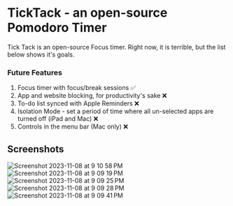 # TickTack - an open-source Pomodoro Timer

Tick Tack is an open-source Focus timer. Right now, it is terrible, but the list below shows it's goals.

### Future Features

1. Focus timer with focus/break sessions ✅
2. App and website blocking, for productivity's sake ❌
3. To-do list synced with Apple Reminders ❌
4. Isolation Mode - set a period of time where all un-selected apps are turned off (iPad and Mac) ❌
5. Controls in the menu bar (Mac only) ❌

## Screenshots


![Screenshot 2023-11-08 at 9 10 58 PM](https://github.com/pedrodsac/TickTack/assets/59292481/bbf479fe-218f-4b1c-bb7a-ddf43d77e5bc)
![Screenshot 2023-11-08 at 9 09 19 PM](https://github.com/pedrodsac/TickTack/assets/59292481/545a5a57-c109-4497-9339-769dde50e455)
![Screenshot 2023-11-08 at 9 09 25 PM](https://github.com/pedrodsac/TickTack/assets/59292481/c8bca516-79be-4ef2-b79a-84631daaf892)
![Screenshot 2023-11-08 at 9 09 28 PM](https://github.com/pedrodsac/TickTack/assets/59292481/75dbf689-6ae3-42cd-b9a3-8a3a96d04544)
![Screenshot 2023-11-08 at 9 09 41 PM](https://github.com/pedrodsac/TickTack/assets/59292481/5ccb34ca-3101-4513-b6c0-a01e985b2438)
